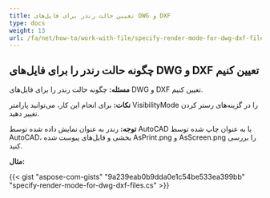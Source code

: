 ```yaml
---
title: تعیین حالت رندر برای فایل‌های DWG و DXF
type: docs
weight: 13
url: /fa/net/how-to/work-with-file/specify-render-mode-for-dwg-dxf-files
---
```



## **چگونه حالت رندر را برای فایل‌های DWG و DXF تعیین کنیم**

**مسئله:** چگونه حالت رندر را برای فایل‌های DWG و DXF تعیین کنیم.

**نکات:** برای انجام این کار، می‌توانید پارامتر VisibilityMode را در گزینه‌های رستر کردن تغییر دهید.

**توجه:** رندر به عنوان نمایش داده شده توسط AutoCAD یا به عنوان چاپ شده توسط AutoCAD، بخشی و فایل‌های پیوست شده AsPrint.png و AsScreen.png را بررسی کنید.

**مثال:**

{{< gist "aspose-com-gists" "9a239eab0b9dda0e1c54be533ea399bb" "specify-render-mode-for-dwg-dxf-files.cs" >}}
